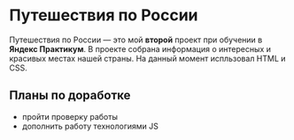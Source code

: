 # Путешествия по России

Путешествия по России — это мой **второй** проект при обучении в **Яндекс Практикум**.
В проекте собрана информация о интересных и красивых местах нашей страны.
На данный момент испльзовал HTML и CSS.

## Планы по доработке

- пройти проверку работы
- дополнить работу технологиями JS
